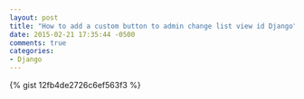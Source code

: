 ```yaml
---
layout: post
title: "How to add a custom button to admin change list view id Django"
date: 2015-02-21 17:35:44 -0500
comments: true
categories: 
- Django
---
```


{% gist 12fb4de2726c6ef563f3 %}